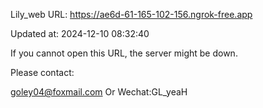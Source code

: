 Lily_web URL: https://ae6d-61-165-102-156.ngrok-free.app

Updated at: 2024-12-10 08:32:40

If you cannot open this URL, the server might be down.

Please contact: 

goley04@foxmail.com Or Wechat:GL_yeaH